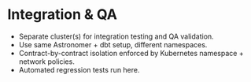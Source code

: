 # Integration & QA

- Separate cluster(s) for integration testing and QA validation.
- Use same Astronomer + dbt setup, different namespaces.
- Contract-by-contract isolation enforced by Kubernetes namespace + network policies.
- Automated regression tests run here.
